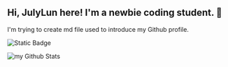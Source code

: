 ## Hi, JulyLun here! I'm a newbie coding student. 🌸
I'm trying to create md file used to introduce my Github profile.

![Static Badge](https://img.shields.io/badge/:badgeContent)

<img align="center" src="https://github-readme-stats.vercel.app/api?username=Julylun&include_all_commits=true&count_private=true&show_icons=true&line_height=20&title_color=F05A7E&icon_color=FFBE98&text_color=A1A1A1&bg_color=2E073F" alt="my Github Stats"/>

<!--
**Julylun/JulyLun** is a ✨ _special_ ✨ repository because its `README.md` (this file) appears on your GitHub profile.

Here are some ideas to get you started:

- 🔭 I’m currently working on ...
- 🌱 I’m currently learning ...
- 👯 I’m looking to collaborate on ...
- 🤔 I’m looking for help with ...
- 💬 Ask me about ...
- 📫 How to reach me: ...
- 😄 Pronouns: ...
- ⚡ Fun fact: ...
-->
